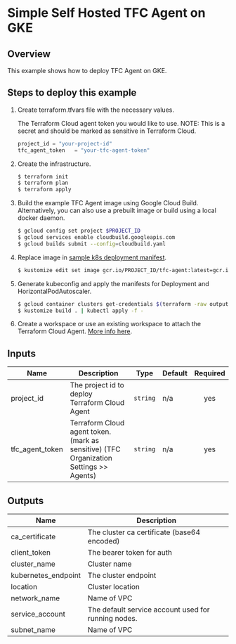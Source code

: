 # Simple Self Hosted TFC Agent on GKE

## Overview

This example shows how to deploy TFC Agent on GKE.

## Steps to deploy this example

1. Create terraform.tfvars file with the necessary values.

    The Terraform Cloud agent token you would like to use. NOTE: This is a secret and should be marked as sensitive in Terraform Cloud.

    ```tf
    project_id = "your-project-id"
    tfc_agent_token   = "your-tfc-agent-token"
    ```

1. Create the infrastructure.

    ```sh
    $ terraform init
    $ terraform plan
    $ terraform apply
    ```

1. Build the example TFC Agent image using Google Cloud Build. Alternatively, you can also use a prebuilt image or build using a local docker daemon.

    ```sh
    $ gcloud config set project $PROJECT_ID
    $ gcloud services enable cloudbuild.googleapis.com
    $ gcloud builds submit --config=cloudbuild.yaml
    ```

1. Replace image in [sample k8s deployment manifest](./sample-manifests/deployment.yaml).

    ```sh
    $ kustomize edit set image gcr.io/PROJECT_ID/tfc-agent:latest=gcr.io/$PROJECT_ID/tfc-agent:latest
    ```

1. Generate kubeconfig and apply the manifests for Deployment and HorizontalPodAutoscaler.

    ```sh
    $ gcloud container clusters get-credentials $(terraform -raw output cluster_name)
    $ kustomize build . | kubectl apply -f -
    ```

1. Create a workspace or use an existing workspace to attach the Terraform Cloud Agent.
   [More info here](https://developer.hashicorp.com/terraform/cloud-docs/agents/agent-pools#configure-workspaces-to-use-the-agent).

<!-- BEGINNING OF PRE-COMMIT-TERRAFORM DOCS HOOK -->
## Inputs

| Name | Description | Type | Default | Required |
|------|-------------|------|---------|:--------:|
| project\_id | The project id to deploy Terraform Cloud Agent | `string` | n/a | yes |
| tfc\_agent\_token | Terraform Cloud agent token. (mark as sensitive) (TFC Organization Settings >> Agents) | `string` | n/a | yes |

## Outputs

| Name | Description |
|------|-------------|
| ca\_certificate | The cluster ca certificate (base64 encoded) |
| client\_token | The bearer token for auth |
| cluster\_name | Cluster name |
| kubernetes\_endpoint | The cluster endpoint |
| location | Cluster location |
| network\_name | Name of VPC |
| service\_account | The default service account used for running nodes. |
| subnet\_name | Name of VPC |

 <!-- END OF PRE-COMMIT-TERRAFORM DOCS HOOK -->
